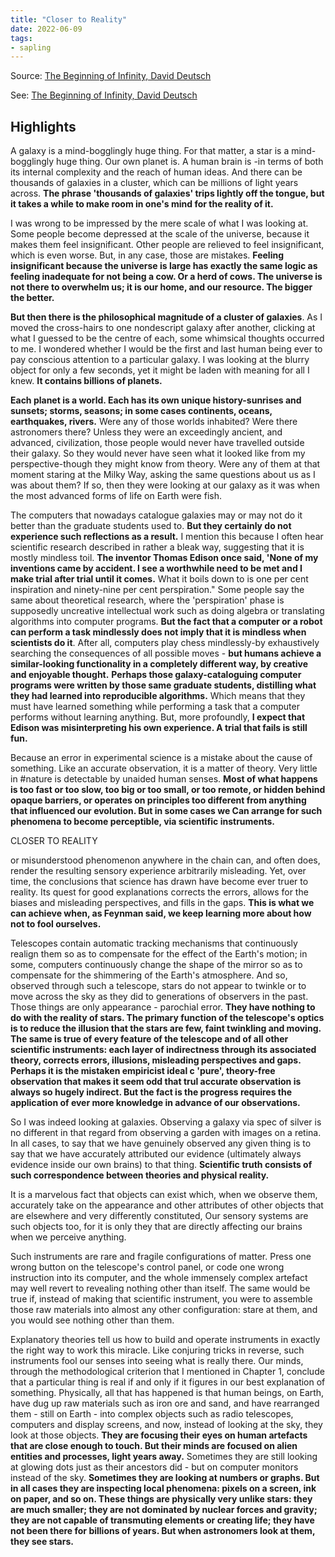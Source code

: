 ```yaml
---
title: "Closer to Reality"
date: 2022-06-09
tags:
- sapling
---
```

Source: [The Beginning of Infinity, David Deutsch](https://www.goodreads.com/book/show/10483171-the-beginning-of-infinity)

See: [The Beginning of Infinity, David Deutsch](/books/The%20Beginning%20of%20Infinity/The%20Beginning%20of%20Infinity,%20David%20Deutsch.md)

## Highlights
A galaxy is a mind-bogglingly huge thing. For that matter, a star is a mind-bogglingly huge thing. Our own planet is. A human brain is -in terms of both its internal complexity and the reach of human ideas. And there can be thousands of galaxies in a cluster, which can be millions of light years across. **The phrase 'thousands of galaxies' trips lightly off the tongue, but it takes a while to make room in one's mind for the reality of it.**

I was wrong to be impressed by the mere scale of what I was looking at. Some people become depressed at the scale of the universe, because it makes them feel insignificant. Other people are relieved to feel insignificant, which is even worse. But, in any case, those are mistakes. **Feeling insignificant because the universe is large has exactly the same logic as feeling inadequate for not being a cow. Or a herd of cows. The universe is not there to overwhelm us; it is our home, and our resource. The bigger the better.**

**But then there is the philosophical magnitude of a cluster of galaxies**. As I moved the cross-hairs to one nondescript galaxy after another, clicking at what I guessed to be the centre of each, some whimsical thoughts occurred to me. I wondered whether I would be the first and last human being ever to pay conscious attention to a particular galaxy. I was looking at the blurry object for only a few seconds, yet it might be laden with meaning for all I knew. **It contains billions of planets.**

**Each planet is a world. Each has its own unique history-sunrises and sunsets; storms, seasons; in some cases continents, oceans, earthquakes, rivers.** Were any of those worlds inhabited? Were there astronomers there? Unless they were an exceedingly ancient, and advanced, civilization, those people would never have travelled outside their galaxy. So they would never have seen what it looked like from my perspective-though they might know from theory. Were any of them at that moment staring at the Milky Way, asking the same questions about us as I was about them? If so, then they were looking at our galaxy as it was when the most advanced forms of life on Earth were fish.

The computers that nowadays catalogue galaxies may or may not do it better than the graduate students used to. **But they certainly do not experience such reflections as a result.** I mention this because I often hear scientific research described in rather a bleak way, suggesting that it is mostly mindless toil. **The inventor Thomas Edison once said, 'None of my inventions came by accident. I see a worthwhile need to be met and I make trial after trial until it comes.** What it boils down to is one per cent inspiration and ninety-nine per cent perspiration." Some people say the same about theoretical research, where the 'perspiration' phase is supposedly uncreative intellectual work such as doing algebra or translating algorithms into computer programs. **But the fact that a computer or a robot can perform a task mindlessly does not imply that it is mindless when scientists do it**. After all, computers play chess mindlessly-by exhaustively searching the consequences of all possible moves - **but humans achieve a similar-looking functionality in a completely different way, by creative and enjoyable thought.** **Perhaps those galaxy-cataloguing computer programs were written by those same graduate students, distilling what they had learned into reproducible algorithms.** Which means that they must have learned something while performing a task that a computer performs without learning anything. But, more profoundly, **I expect that Edison was misinterpreting his own experience. A trial that fails is still fun.** 


Because an error in experimental science is a mistake about the cause of something. Like an accurate observation, it is a matter of theory. Very little in #nature is detectable by unaided human senses. **Most of what happens is too fast or too slow, too big or too small, or too remote, or hidden behind opaque barriers, or operates on principles too different from anything that influenced our evolution. But in some cases we Can arrange for such phenomena to become perceptible, via scientific instruments.**

CLOSER TO REALITY

or misunderstood phenomenon anywhere in the chain can, and often does, render the resulting sensory experience arbitrarily misleading. Yet, over time, the conclusions that science has drawn have become ever truer to reality. Its quest for good explanations corrects the errors, allows for the biases and misleading perspectives, and fills in the gaps. **This is what we can achieve when, as Feynman said, we keep learning more about how not to fool ourselves.**

Telescopes contain automatic tracking mechanisms that continuously realign them so as to compensate for the effect of the Earth's motion; in some, computers continuously change the shape of the mirror so as to compensate for the shimmering of the Earth's atmosphere. And so, observed through such a telescope, stars do not appear to twinkle or to move across the sky as they did to generations of observers in the past. Those things are only appearance - parochial error. **They have nothing to do with the reality of stars. The primary function of the telescope's optics is to reduce the illusion that the stars are few, faint twinkling and moving.** **The same is true of every feature of the telescope and of all other scientific instruments: each layer of indirectness through its associated theory, corrects errors, illusions, misleading perspectives and gaps. Perhaps it is the mistaken empiricist ideal c 'pure', theory-free observation that makes it seem odd that trul accurate observation is always so hugely indirect. But the fact is the progress requires the application of ever more knowledge in advance of our observations.**

So I was indeed looking at galaxies. Observing a galaxy via spec of silver is no different in that regard from observing a garden with images on a retina. In all cases, to say that we have genuinely observed any given thing is to say that we have accurately attributed our evidence (ultimately always evidence inside our own brains) to that thing. **Scientific truth consists of such correspondence between theories and physical reality.**

It is a marvelous fact that objects can exist which, when we observe them, accurately take on the appearance and other attributes of other objects that are elsewhere and very differently constituted, Our sensory systems are such objects too, for it is only they that are directly affecting our brains when we perceive anything.

Such instruments are rare and fragile configurations of matter. Press one wrong button on the telescope's control panel, or code one wrong instruction into its computer, and the whole immensely complex artefact may well revert to revealing nothing other than itself. The same would be true if, instead of making that scientific instrument, you were to assemble those raw materials into almost any other configuration: stare at them, and you would see nothing other than them.

Explanatory theories tell us how to build and operate instruments in exactly the right way to work this miracle. Like conjuring tricks in reverse, such instruments fool our senses into seeing what is really there. Our minds, through the methodological criterion that I mentioned in Chapter 1, conclude that a particular thing is real if and only if it figures in our best explanation of something. Physically, all that has happened is that human beings, on Earth, have dug up raw materials such as iron ore and sand, and have rearranged them - still on Earth - into complex objects such as radio telescopes, computers and display screens, and now, instead of looking at the sky, they look at those objects. **They are focusing their eyes on human artefacts that are close enough to touch. But their minds are focused on alien entities and processes, light years away.** Sometimes they are still looking at glowing dots just as their ancestors did - but on computer monitors instead of the sky. **Sometimes they are looking at numbers or graphs. But in all cases they are inspecting local phenomena: pixels on a screen, ink on paper, and so on. These things are physically very unlike stars: they are much smaller; they are not dominated by nuclear forces and gravity; they are not capable of transmuting elements or creating life; they have not been there for billions of years. But when astronomers look at them, they see stars.**
